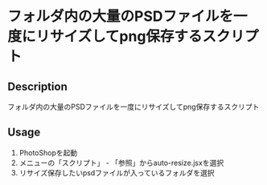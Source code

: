 フォルダ内の大量のPSDファイルを一度にリサイズしてpng保存するスクリプト
====
## Description
フォルダ内の大量のPSDファイルを一度にリサイズしてpng保存するスクリプト

## Usage
1. PhotoShopを起動
2. メニューの「スクリプト」 - 「参照」からauto-resize.jsxを選択
3. リサイズ保存したいpsdファイルが入っているフォルダを選択
